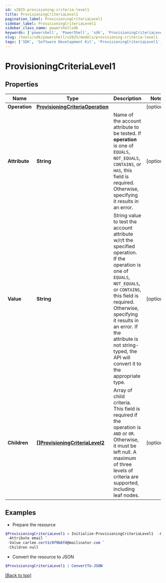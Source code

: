 ```yaml
---
id: v2025-provisioning-criteria-level1
title: ProvisioningCriteriaLevel1
pagination_label: ProvisioningCriteriaLevel1
sidebar_label: ProvisioningCriteriaLevel1
sidebar_class_name: powershellsdk
keywords: ['powershell', 'PowerShell', 'sdk', 'ProvisioningCriteriaLevel1', 'V2025ProvisioningCriteriaLevel1'] 
slug: /tools/sdk/powershell/v2025/models/provisioning-criteria-level1
tags: ['SDK', 'Software Development Kit', 'ProvisioningCriteriaLevel1', 'V2025ProvisioningCriteriaLevel1']
---
```



# ProvisioningCriteriaLevel1

## Properties

Name | Type | Description | Notes
------------ | ------------- | ------------- | -------------
**Operation** | [**ProvisioningCriteriaOperation**](provisioning-criteria-operation) |  | [optional] 
**Attribute** | **String** | Name of the account attribute to be tested. If **operation** is one of `EQUALS`, `NOT_EQUALS`, `CONTAINS`, or `HAS`, this field is required. Otherwise, specifying it results in an error. | [optional] 
**Value** | **String** | String value to test the account attribute w/r/t the specified operation. If the operation is one of `EQUALS`, `NOT_EQUALS`, or `CONTAINS`, this field is required. Otherwise, specifying it results in an error. If the attribute is not string-typed, the API will convert it to the appropriate type. | [optional] 
**Children** | [**[]ProvisioningCriteriaLevel2**](provisioning-criteria-level2) | Array of child criteria. This field is required if the operation is `AND` or `OR`. Otherwise, it must be left null. A maximum of three levels of criteria are supported, including leaf nodes. | [optional] 

## Examples

- Prepare the resource
```powershell
$ProvisioningCriteriaLevel1 = Initialize-ProvisioningCriteriaLevel1  -Operation null `
 -Attribute email `
 -Value carlee.cert1c9f9b6fd@mailinator.com `
 -Children null
```

- Convert the resource to JSON
```powershell
$ProvisioningCriteriaLevel1 | ConvertTo-JSON
```


[[Back to top]](#) 

